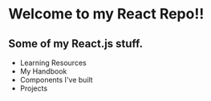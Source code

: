 # Welcome to my React Repo!!

## Some of my React.js stuff.
- Learning Resources
- My Handbook
- Components I've built
- Projects

